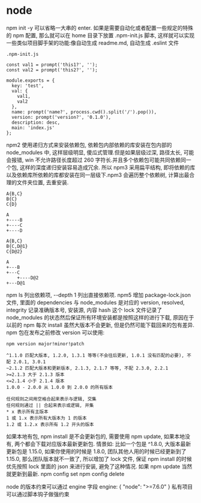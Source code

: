  # node

npm init -y 可以省略一大串的 enter. 如果是需要自动化或者配置一些规定的特殊的 npm 配置, 那么就可以在 home 目录下放置 .npm-init.js 脚本, 这样就可以实现一些类似项目脚手架的功能:像自动生成 readme.md, 自动生成 .eslint 文件
```
.npm-init.js

const val1 = prompt('this1?', '');
const val2 = prompt('this2?', '');

module.exports = {
  key: 'test',
  val: {
    val1,
    val2
  },
  name: prompt('name?', process.cwd().split('/').pop()),
  version: prompt('version?', '0.1.0'),
  description: desc,
  main: 'index.js'
};
```
npm2 使用递归方式来安装依赖包, 依赖包内部依赖的库安装在包内部的 node_modules 中, 这样层级明显, 傻瓜式管理.但是如果层级过深, 路径太长, 可能会报错, win 不允许路径长度超过 260 字符长.并且多个依赖包可能共同依赖同一个包, 这样的深度递归安装容易造成冗余.
所以 npm3 采用扁平结构, 即将依赖的库以及依赖库所依赖的库都安装在同一层级下.npm3 会遍历整个依赖树, 计算出最合理的文件夹位置, 去重安装.
```
A{B,C}
B{C}
C{D}

A
+----B
+----C
+----D

A{B,C}
B{C,D@1}
C{D@2}

A
+---B
+---C
    +----D@2
+---D@1
```
npm ls 列出依赖项, --depth 1 列出直接依赖项.
npm5 增加 package-lock.json 文件, 里面的 dependencies 与 node_modules 是对应的
version, resolved, integrity 记录准确版本号, 安装源, 内容 hash
这个 lock 文件记录了 node_modules 的状态然后保证所有环境安装都是按照这样的进行下载, 
原因在于以前的 npm 每次 install 虽然大版本不会更新, 但是仍然可能下载回来的包有差异.
npm 包在发布之前修改 version 可以使用:
```
npm version major!minor!patch
```
```
^1.1.0 匹配大版本, 1.2.0, 1.3.1 等等(不会往后更新, 1.0.1 没有匹配的必要), 不配 2.0.1, 3.0.1
~2.1.2 匹配大版本和更新版本, 2.1.3, 2.1.7 等等, 不配 2.3.0, 2.2.1
>=2.1.3 大于 2.1.3 版本
<=2.1.4 小于 2.1.4 版本
1.0.0 - 2.0.0 从 1.0.0 到 2.0.0 的所有版本

任何规则之间用空格合起来表示与逻辑, 交集
任何规则通过 || 合起来表示或逻辑, 并集
* x 表示所有主版本
1 或 1.x 表示所有大版本为 1 的版本
1.2 或 1.2.x 表示所有 1.2 开头的版本
```
如果本地有包, npm install 是不会更新包的, 需要使用 npm update, 如果本地没有, 两个都会下载对应版本最新更新包.
情景如: 比如一个包是 ^1.8.0, 大版本最新更新包是 1.15.0, 如果你使用的时候是 1.8.0, 团队其他人用的时候已经更新到了 1.15.0, 那么团队版本就不一致了, 所以增加了 lock 文件, 保证 npm install 的时候优先按照 lock 里面的 json 来进行安装, 避免了这种情况.
如果 npm update 当然就更新到最新.
npm config set <key> <value>
npm config delete <key>

node 的版本约束可以通过 engine 字段 engine: { "node": ">=7.6.0" }
私有项目可以通过脚本钩子做强约束